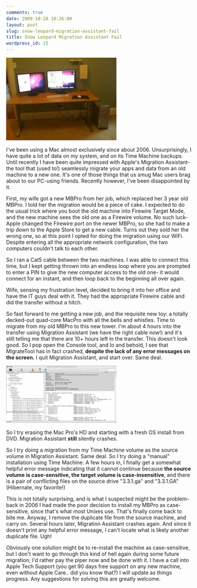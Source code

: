 ```yaml
---
comments: true
date: 2009-10-28 10:26:00
layout: post
slug: snow-leopard-migration-assistant-fail
title: Snow Leopard Migration Assistant Fail
wordpress_id: 15
---
```


![image](/images/2009/10/macpro.jpg)

I've been using a Mac almost exclusively since about 2006. Unsurprisingly, I have quite a lot of data on my system, and on its Time Machine backups. Until recently I have been quite impressed with Apple's Migration Assistant- the tool that (used to!) seamlessly migrate your apps and data from an old machine to a new one. It's one of those things that us smug Mac users brag about to our PC-using friends. Recently however, I've been disappointed by it.


First, my wife got a new MBPro from her job, which replaced her 3 year old MBPro. I told her the migration would be a piece of cake. I expected to do the usual trick where you boot the old machine into Firewire Target Mode, and the new machine sees the old one as a Firewire volume. No such luck- Apple changed the Firewire port on the newer MBPro, so she had to make a trip down to the Apple Store to get a new cable. Turns out they sold her the wrong one, so at this point I opted for doing the migration using our WiFi. Despite entering all the appropriate network configuration, the two computers couldn't talk to each other.




So I ran a Cat5 cable between the two machines. I was able to connect this time, but I kept getting thrown into an endless loop where you are prompted to enter a PIN to give the new computer access to the old one- it would connect for an instant, and then loop back to the beginning all over again.




Wife, sensing my frustration level, decided to bring it into her office and have the IT guys deal with it. They had the appropriate Firewire cable and did the transfer without a hitch.




So fast forward to me getting a new job, and the requisite new toy: a totally decked-out quad-core MacPro with all the bells and whistles. Time to migrate from my old MBPro to this new tower. I'm about 4 hours into the transfer using Migration Assistant (we have the right cable now!) and it's still telling me that there are 10+ hours left in the transfer. This doesn't look good. So I pop open the Console tool, and lo and behold, I see that MigrateTool has in fact crashed, **despite the lack of any error messages on the screen.** I quit Migration Assistant, and start over. Same deal.


![image](/images/2009/10/migrationassistant.png)




So I try erasing the Mac Pro's HD and starting with a fresh OS install from DVD. Migration Assistant **still** silently crashes.






So I try doing a migration from my Time Machine volume as the source volume in Migration Assistant. Same deal. So I try doing a "manual" installation using Time Machine. A few hours in, I finally get a somewhat helpful error message indicating that it cannot continue because **the source volume is case-sensitive, the target volume is case-insensitive**, and there is a pair of conflicting files on the source drive "3.3.1.ga" and "3.3.1.GA" (Hibernate, my favorite!)




This is not totally surprising, and is what I suspected might be the problem- back in 2006 I had made the poor decision to install my MBPro as case-sensitive, since that's what most Unixes use. That's finally come back to bite me. Anyway, I remove the duplicate file from the source machine, and carry on. Several hours later, Migration Assistant crashes again. And since it doesn't print any helpful error message, I can't locate what is likely another duplicate file. Ugh!




Obviously one solution might be to re-install the machine as case-sensitive, but I don't want to go through this kind of hell again during some future migration; I'd rather pay the piper now and be done with it. I have a call into Apple Tech Support (you get 90 days free support on any new machine, even without Apple Care.. did you know that?) I will update as things progress. Any suggestions for solving this are greatly welcome.
